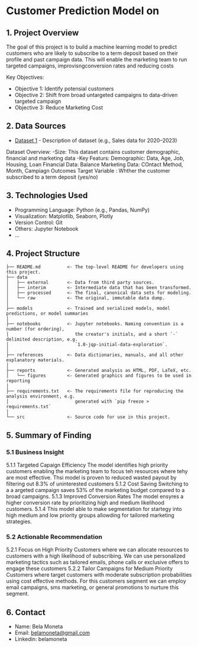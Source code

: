 <h1> Customer Prediction Model on  </h1>

## 1. Project Overview
The goal of this project is to build a machine learning model to predict customers who are likely to subscribe to a term deposit based on  their profile and past campaign data. This will enable  the marketing team to run targeted campaigns, improvisngconversion rates and reducing costs 

Key Objectives:
- Objective 1: Identify potensial customers 
- Objective 2: Shift from broad untargeted campaigns to data-driven targeted campaign 
- Objective 3: Reduce Marketing Cost 

## 2. Data Sources
- [Dataset 1](link) - Description of dataset (e.g., Sales data for 2020–2023)

Dataset Overview: 
-Size: This dataset contains customer demographic, financial and marketing data
-Key Featurs: 
Demographic: Data, Age, Job, Housing, Loan 
Financial Data: Balance
Marketing Data: COntact Method, Month, Campiagn Outcomes
Target Variable : Whther the customer subscribed to a term deposit (yes/no)

## 3. Technologies Used
- Programming Language: Python (e.g., Pandas, NumPy)
- Visualization: Matplotlib, Seaborn, Plotly
- Version Control: Git
- Others: Jupyter Notebook
- ...

## 4. Project Structure

```
├── README.md          <- The top-level README for developers using this project.
├── data
│   ├── external       <- Data from third party sources.
│   ├── interim        <- Intermediate data that has been transformed.
│   ├── processed      <- The final, canonical data sets for modeling.
│   └── raw            <- The original, immutable data dump.
│
├── models             <- Trained and serialized models, model predictions, or model summaries
│
├── notebooks          <- Jupyter notebooks. Naming convention is a number (for ordering),
│                         the creator's initials, and a short `-` delimited description, e.g.
│                         `1.0-jqp-initial-data-exploration`.
│
├── references         <- Data dictionaries, manuals, and all other explanatory materials.
│
├── reports            <- Generated analysis as HTML, PDF, LaTeX, etc.
│   └── figures        <- Generated graphics and figures to be used in reporting
│
├── requirements.txt   <- The requirements file for reproducing the analysis environment, e.g.
│                         generated with `pip freeze > requirements.txt`
│
└── src                <- Source code for use in this project.

```

## 5. Summary of Finding
### 5.1 Business Insight
5.1.1 Targeted Capaign Efficiency
The model identifies high priority customers enabling the marketing team to focus teh resources where tehy are most effective. Thsi model is proven to reduced wasted payout by filtering out 8.3% of uninterested customers
5.1.2 Cost Saving 
Switching to a a argeted campaign saves 53% of the marketing budget compared to a broad campaigns. 
5.1.3 Improved Conversion Rates 
The model ensyres a higher conversion rate by prioritizing high and medium likelihood customers.
5.1.4 This model able to make segmentation for startegy into high medium and low priority groups allowding for tailored marketing strategies. 


### 5.2 Actionable Recommendation
5.2.1 Focus on High Priority Customers where we can allocate resources to customers with a high likelihood of subscribing. We can use personalized marketing tactics such as tailored emails, phone calls or exclusive offers to engage these customers
5.2.2 Tailor Campaigns for Medium Priority Customers where target customers with moderate subscription probabilities using cost effective methods. For this customers segment we can employ email campaigns, sms marketing, or general promotions to nurture this segment. 
## 6. Contact
- Name: Bela Moneta
- Email: belamoneta@gmail.com
- Linkedin: belamoneta

